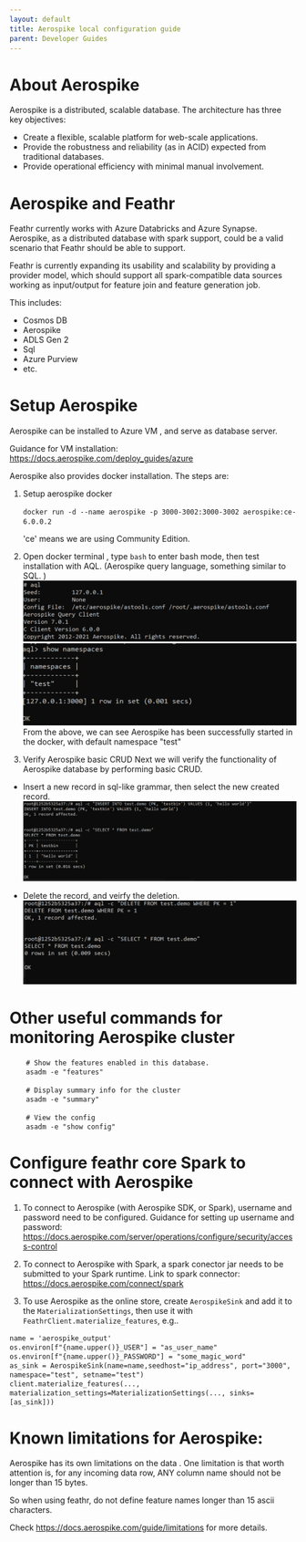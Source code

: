```yaml
---
layout: default
title: Aerospike local configuration guide
parent: Developer Guides
---
```


# About Aerospike

Aerospike is a distributed, scalable database. The architecture has three key objectives:

- Create a flexible, scalable platform for web-scale applications.
- Provide the robustness and reliability (as in ACID) expected from traditional databases.
- Provide operational efficiency with minimal manual involvement.

# Aerospike and Feathr

Feathr currently works with Azure Databricks and Azure Synapse. Aerospike, as a distributed database with spark support, could be a valid scenario that Feathr should be able to support. 

Feathr is currently expanding its usability and scalability by providing a provider model, which should support all spark-compatible data sources working as input/output for feature join and feature generation job. 

This includes: 
- Cosmos DB
- Aerospike
- ADLS Gen 2
- Sql 
- Azure Purview
- etc. 

# Setup Aerospike

Aerospike can be installed to Azure VM , and serve as database server. 

Guidance for VM installation: https://docs.aerospike.com/deploy_guides/azure

Aerospike also provides docker installation. The steps are: 

1. 	Setup aerospike docker 

	`docker run -d --name aerospike -p 3000-3002:3000-3002 aerospike:ce-6.0.0.2`

    'ce' means we are using Community Edition. 

1. Open docker terminal , type `bash` to enter bash mode, then test installation with AQL. (Aerospike query language, something similar to SQL. )
![aql_verification](./images/aerospike_aql.png)
![aql_verification1](./images/aerospike_aql_1.png)
From the above, we can see Aerospike has been successfully started in the docker, with default namespace "test"


1. Verify Aerospike basic CRUD
Next we will verify the functionality of Aerospike database by performing basic CRUD. 
- Insert a new record in sql-like grammar, then select the new created record.
![crud_verification](./images/aerospike_crud.png)

- Delete the record, and veirfy the deletion. 
![crud_verification1](./images/aerospike_crud_1.png)

# Other useful commands for monitoring Aerospike cluster
```
	# Show the features enabled in this database.
	asadm -e "features"
	
	# Display summary info for the cluster
	asadm -e "summary"
	
	# View the config
	asadm -e "show config"
```

# Configure feathr core Spark to connect with Aerospike

1. To connect to Aerospike (with Aerospike SDK, or Spark), username and password need to be configured. 
Guidance for setting up username and password:
https://docs.aerospike.com/server/operations/configure/security/access-control

2. To connect to Aerospike with Spark, a spark conector jar needs to be submitted to your Spark runtime. 
Link to spark connector: 
https://docs.aerospike.com/connect/spark

3. To use Aerospike as the online store, create `AerospikeSink` and add it to the `MaterializationSettings`, then use it with `FeathrClient.materialize_features`, e.g..

```
name = 'aerospike_output'
os.environ[f"{name.upper()}_USER"] = "as_user_name"
os.environ[f"{name.upper()}_PASSWORD"] = "some_magic_word"
as_sink = AerospikeSink(name=name,seedhost="ip_address", port="3000", namespace="test", setname="test")
client.materialize_features(..., materialization_settings=MaterializationSettings(..., sinks=[as_sink]))
```


# Known limitations for Aerospike:
Aerospike has its own limitations on the data . 
One limitation is that worth attention is, for any incoming data row, ANY column name should not be longer than 15 bytes.

So when using feathr, do not define feature names longer than 15 ascii characters.

Check 
https://docs.aerospike.com/guide/limitations for more details.


